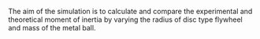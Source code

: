 The aim of the simulation is to calculate and compare the experimental and theoretical moment of inertia by varying the radius of disc type flywheel and mass of the metal ball.
